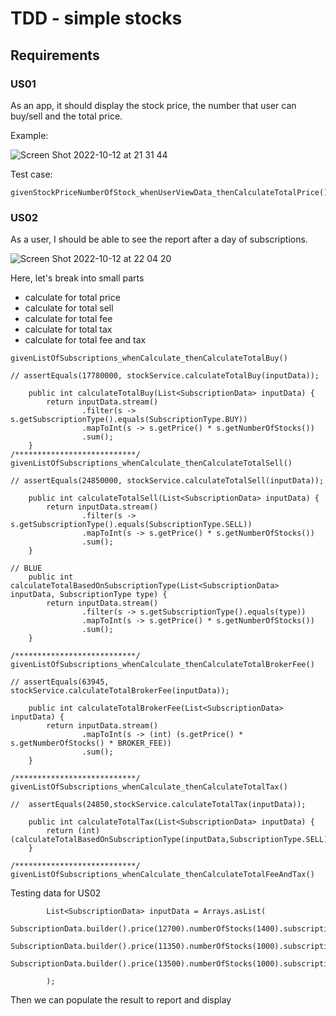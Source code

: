 # TDD - simple stocks

## Requirements

### US01
As an app, it should display the stock price, the number that user can buy/sell and the total price.

Example:

![Screen Shot 2022-10-12 at 21 31 44](https://user-images.githubusercontent.com/37680968/195371061-f8d0424a-d474-443c-a8eb-1a79474da8b7.png)

Test case: 

```
givenStockPriceNumberOfStock_whenUserViewData_thenCalculateTotalPrice()
```

### US02
As a user, I should be able to see the report after a day of subscriptions.

![Screen Shot 2022-10-12 at 22 04 20](https://user-images.githubusercontent.com/37680968/195379004-a61997a7-0692-4243-b714-3ac403daad4b.png)

Here, let's break into small parts
- calculate for total price
- calculate for total sell
- calculate for total fee
- calculate for total tax
- calculate for total fee and tax

```
givenListOfSubscriptions_whenCalculate_thenCalculateTotalBuy()

// assertEquals(17780000, stockService.calculateTotalBuy(inputData));

    public int calculateTotalBuy(List<SubscriptionData> inputData) {
        return inputData.stream()
                .filter(s -> s.getSubscriptionType().equals(SubscriptionType.BUY))
                .mapToInt(s -> s.getPrice() * s.getNumberOfStocks())
                .sum();
    }
/***************************/
givenListOfSubscriptions_whenCalculate_thenCalculateTotalSell()

// assertEquals(24850000, stockService.calculateTotalSell(inputData));

    public int calculateTotalSell(List<SubscriptionData> inputData) {
        return inputData.stream()
                .filter(s -> s.getSubscriptionType().equals(SubscriptionType.SELL))
                .mapToInt(s -> s.getPrice() * s.getNumberOfStocks())
                .sum();
    }

// BLUE
    public int calculateTotalBasedOnSubscriptionType(List<SubscriptionData> inputData, SubscriptionType type) {
        return inputData.stream()
                .filter(s -> s.getSubscriptionType().equals(type))
                .mapToInt(s -> s.getPrice() * s.getNumberOfStocks())
                .sum();
    }          
                
/***************************/
givenListOfSubscriptions_whenCalculate_thenCalculateTotalBrokerFee()

// assertEquals(63945, stockService.calculateTotalBrokerFee(inputData));

    public int calculateTotalBrokerFee(List<SubscriptionData> inputData) {
        return inputData.stream()
                .mapToInt(s -> (int) (s.getPrice() * s.getNumberOfStocks() * BROKER_FEE))
                .sum();
    }

/***************************/
givenListOfSubscriptions_whenCalculate_thenCalculateTotalTax()

//  assertEquals(24850,stockService.calculateTotalTax(inputData));

    public int calculateTotalTax(List<SubscriptionData> inputData) {
        return (int) (calculateTotalBasedOnSubscriptionType(inputData,SubscriptionType.SELL)*TAX_FEE);
    }

/***************************/
givenListOfSubscriptions_whenCalculate_thenCalculateTotalFeeAndTax()
```

Testing data for US02

```
        List<SubscriptionData> inputData = Arrays.asList(
                SubscriptionData.builder().price(12700).numberOfStocks(1400).subscriptionType(SubscriptionType.BUY).build(),
                SubscriptionData.builder().price(11350).numberOfStocks(1000).subscriptionType(SubscriptionType.SELL).build(),
                SubscriptionData.builder().price(13500).numberOfStocks(1000).subscriptionType(SubscriptionType.BUY).build()

        );
```

Then we can populate the result to report and display
